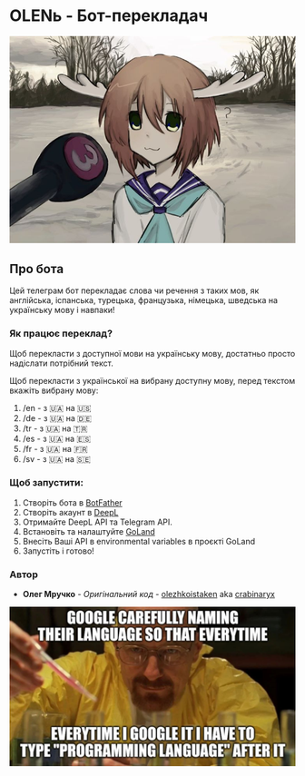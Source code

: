 # OLENь - Бот-перекладач
![](images/nokoshikanoko.jpg)

## Про бота
Цей телеграм бот перекладає слова чи речення з таких мов, як англійська, 
іспанська, турецька, французька, німецька, шведська на українську мову і навпаки!

### Як працює переклад?

Щоб перекласти з доступної мови на українську мову, достатньо просто надіслати потрібний текст.

Щоб перекласти з української на вибрану доступну мову, перед текстом вкажіть вибрану мову:

1. /en - з 🇺🇦 на 🇺🇸
2. /de - з 🇺🇦 на 🇩🇪
3. /tr - з 🇺🇦 на 🇹🇷
4. /es - з 🇺🇦 на 🇪🇸
5. /fr - з 🇺🇦 на 🇫🇷
6. /sv - з 🇺🇦 на 🇸🇪

### Щоб запустити:

1. Створіть бота в [BotFather](https://t.me/BotFather)
2. Створіть акаунт в [DeepL](https://www.deepl.com/en/translator)
3. Отримайте DeepL API та Telegram API.
4. Встановіть та налаштуйте [GoLand](https://www.jetbrains.com/go/)
5. Внесіть Ваші API в environmental variables в проєкті GoLand
6. Запустіть і готово!

### Автор
* **Олег Мручко** - *Оригінальний код* - [olezhkoistaken](https://github.com/olezhkoistaken) aka [crabinaryx](https://github.com/crabinaryx)

![](images/meme.jpg)
